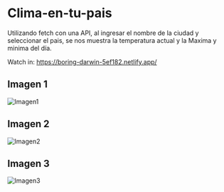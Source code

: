 # Clima-en-tu-pais
Utilizando fetch con una API, al ingresar el nombre de la ciudad y seleccionar el pais, se nos muestra la temperatura actual y la Maxima y minima del día. 

Watch in: https://boring-darwin-5ef182.netlify.app/

## Imagen 1 
![Imagen1](https://user-images.githubusercontent.com/64865940/132143038-e5ecc571-6bca-462f-8bbb-6b235ff65ead.png)

## Imagen 2

![Imagen2](https://user-images.githubusercontent.com/64865940/132143040-b74e5f6e-88be-49a1-900f-ed7e7cbe74c3.png)


## Imagen 3

![Imagen3](https://user-images.githubusercontent.com/64865940/132143044-e69ae679-a3c1-4ac4-b88a-9e6d7cc1f5fe.png)


